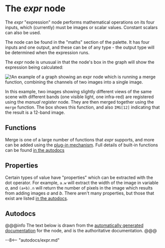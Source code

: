 # The *expr* node

The *expr* "expression" node performs mathematical operations on its four inputs, which
(currently) must be images or scalar values. Constant scalars can also be used.

The node can be found in the "maths" section of the palette. It has four inputs and one output,
and these can be of any type - the output type will be determined when the expression runs.

The *expr* node is unusual in that the node's box in the graph
will show the expression being calculated:

![!An example of a graph showing an expr node which is running a merge function,
combining the channels of two images into a single image.](exprexample.png)

In this example, two images showing slightly different views of the same scene
with different bands (one visible light, one infra-red) 
are registered using the *manual register* node. They are then merged together using the
`merge` function. The box shows this function, and also `IMG[12]` indicating that the
result is a 12-band image.

## Functions

Merge is one of a large number of functions that *expr* supports, and more can be added
using the [plug-in mechanism](/devguide/plugins/). Full details of built-in functions 
can be found [in the autodocs](/autodocs/#expr-functions)

## Properties

Certain types of value have "properties" which can be extracted with the dot operator.
For example, `a.w` will extract the width of the image in variable $a$, and 
`(a+b).n` will return the number of pixels in the image which results from adding images
$a$ and $b$. There aren't many properties, but those that exist are listed
[in the autodocs](/autodocs/#expr-properties).

## Autodocs
@@@info
The text below is drawn from the [automatically generated documentation](/autodocs/) for
the node, and is the authoritative documentation.
@@@

--8<-- "autodocs/expr.md"
